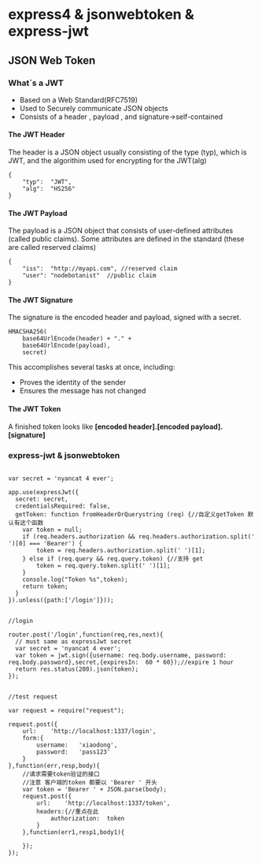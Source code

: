 # express4 & jsonwebtoken & express-jwt

## JSON Web Token 

### What`s a JWT
* Based on a Web Standard(RFC7519)
* Used to Securely communicate JSON objects
* Consists of a header , payload , and signature->self-contained

#### The JWT Header

The header is a JSON object usually consisting of the type (typ),
which is JWT, and the algorithim used for encrypting for the JWT(alg)

```
{
	"typ":	"JWT",
	"alg":	"HS256"
}

```

#### The JWT Payload
The payload is a JSON object that consists of user-defined attributes (called public claims). Some attributes are defined in the standard (these are called reserved claims)

```
{
	"iss":	"http://myapi.com",	//reserved claim
	"user":	"nodebotanist"	//public claim
}

```

#### The JWT Signature

The signature is the encoded header and payload, signed with a secret.

```
HMACSHA256(
	base64UrlEncode(header) + "." +
	base64UrlEncode(payload),
	secret)
```

This accomplishes several tasks at once, including:

*   Proves the identity of the sender
*   Ensures the message has not changed

#### The JWT Token
A finished token looks like 
**[encoded header].[encoded payload].[signature]**


### express-jwt & jsonwebtoken

```

var secret = 'nyancat 4 ever';

app.use(expressJwt({
  secret: secret,
  credentialsRequired: false,
  getToken: function fromHeaderOrQuerystring (req) {//自定义getToken 默认有这个函数 
    var token = null;
    if (req.headers.authorization && req.headers.authorization.split(' ')[0] === 'Bearer') {
        token = req.headers.authorization.split(' ')[1];
    } else if (req.query && req.query.token) {//支持 get
        token = req.query.token.split(' ')[1];
    }
    console.log("Token %s",token);
    return token;
  }
}).unless({path:['/login']}));


//login

router.post('/login',function(req,res,next){
  // must same as expressJwt secret
  var secret = 'nyancat 4 ever';
  var token = jwt.sign({username: req.body.username, password: req.body.password},secret,{expiresIn:  60 * 60});//expire 1 hour
  return res.status(200).json(token);
});


//test request

var request = require("request");

request.post({
    url:    'http://localhost:1337/login',
    form:{
        username:   'xiaodong',
        password:   'pass123'
    }
},function(err,resp,body){
    //请求需要token验证的接口
    //注意 客户端的token 都要以 'Bearer ' 开头
    var token = 'Bearer ' + JSON.parse(body);
    request.post({
        url:    'http://localhost:1337/token',
        headers:{//重点在此
            authorization:  token
        }
    },function(err1,resp1,body1){
    	
    });
});


```
